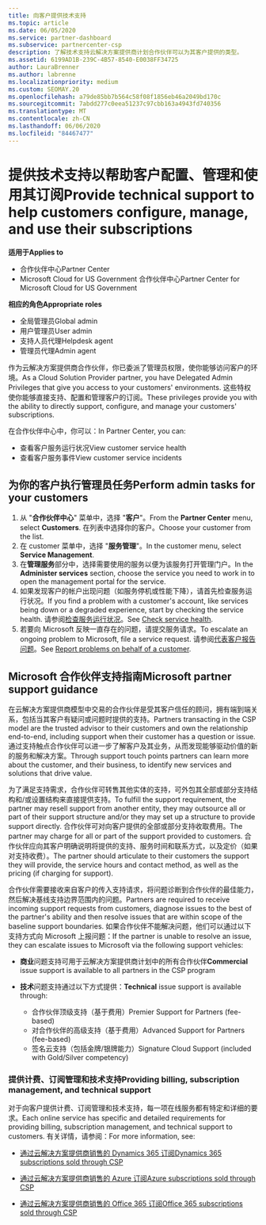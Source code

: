 ```yaml
---
title: 向客户提供技术支持
ms.topic: article
ms.date: 06/05/2020
ms.service: partner-dashboard
ms.subservice: partnercenter-csp
description: 了解技术支持云解决方案提供商计划合作伙伴可以为其客户提供的类型。
ms.assetid: 6199AD1B-239C-4B57-8540-E0038FF34725
author: LauraBrenner
ms.author: labrenne
ms.localizationpriority: medium
ms.custom: SEOMAY.20
ms.openlocfilehash: a79de85bb7b564c58f08f1856eb46a2049bd170c
ms.sourcegitcommit: 7abdd277c0eea51237c97cbb163a4943fd740356
ms.translationtype: MT
ms.contentlocale: zh-CN
ms.lasthandoff: 06/06/2020
ms.locfileid: "84467477"
---
```

# <a name="provide-technical-support-to-help-customers-configure-manage-and-use-their-subscriptions"></a><span data-ttu-id="5e649-103">提供技术支持以帮助客户配置、管理和使用其订阅</span><span class="sxs-lookup"><span data-stu-id="5e649-103">Provide technical support to help customers configure, manage, and use their subscriptions</span></span>

<span data-ttu-id="5e649-104">**适用于**</span><span class="sxs-lookup"><span data-stu-id="5e649-104">**Applies to**</span></span>

- <span data-ttu-id="5e649-105">合作伙伴中心</span><span class="sxs-lookup"><span data-stu-id="5e649-105">Partner Center</span></span>
- <span data-ttu-id="5e649-106">Microsoft Cloud for US Government 合作伙伴中心</span><span class="sxs-lookup"><span data-stu-id="5e649-106">Partner Center for Microsoft Cloud for US Government</span></span>

<span data-ttu-id="5e649-107">**相应的角色**</span><span class="sxs-lookup"><span data-stu-id="5e649-107">**Appropriate roles**</span></span>
- <span data-ttu-id="5e649-108">全局管理员</span><span class="sxs-lookup"><span data-stu-id="5e649-108">Global admin</span></span>
- <span data-ttu-id="5e649-109">用户管理员</span><span class="sxs-lookup"><span data-stu-id="5e649-109">User admin</span></span>
- <span data-ttu-id="5e649-110">支持人员代理</span><span class="sxs-lookup"><span data-stu-id="5e649-110">Helpdesk agent</span></span>
- <span data-ttu-id="5e649-111">管理员代理</span><span class="sxs-lookup"><span data-stu-id="5e649-111">Admin agent</span></span>

<span data-ttu-id="5e649-112">作为云解决方案提供商合作伙伴，你已委派了管理员权限，使你能够访问客户的环境。</span><span class="sxs-lookup"><span data-stu-id="5e649-112">As a Cloud Solution Provider partner, you have Delegated Admin Privileges that give you access to your customers' environments.</span></span> <span data-ttu-id="5e649-113">这些特权使你能够直接支持、配置和管理客户的订阅。</span><span class="sxs-lookup"><span data-stu-id="5e649-113">These privileges provide you with the ability to directly support, configure, and manage your customers' subscriptions.</span></span>

<span data-ttu-id="5e649-114">在合作伙伴中心中，你可以：</span><span class="sxs-lookup"><span data-stu-id="5e649-114">In Partner Center, you can:</span></span>

- <span data-ttu-id="5e649-115">查看客户服务运行状况</span><span class="sxs-lookup"><span data-stu-id="5e649-115">View customer service health</span></span>
- <span data-ttu-id="5e649-116">查看客户服务事件</span><span class="sxs-lookup"><span data-stu-id="5e649-116">View customer service incidents</span></span>

## <a name="perform-admin-tasks-for-your-customers"></a><span data-ttu-id="5e649-117">为你的客户执行管理员任务</span><span class="sxs-lookup"><span data-stu-id="5e649-117">Perform admin tasks for your customers</span></span>

1. <span data-ttu-id="5e649-118">从 "**合作伙伴中心**" 菜单中，选择 "**客户**"。</span><span class="sxs-lookup"><span data-stu-id="5e649-118">From the **Partner Center** menu, select **Customers**.</span></span> <span data-ttu-id="5e649-119">在列表中选择你的客户。</span><span class="sxs-lookup"><span data-stu-id="5e649-119">Choose your customer from the list.</span></span>
2. <span data-ttu-id="5e649-120">在 customer 菜单中，选择 "**服务管理**"。</span><span class="sxs-lookup"><span data-stu-id="5e649-120">In the customer menu, select **Service Management**.</span></span>
3. <span data-ttu-id="5e649-121">在**管理服务**部分中，选择需要使用的服务以便为该服务打开管理门户。</span><span class="sxs-lookup"><span data-stu-id="5e649-121">In the **Administer services** section, choose the service you need to work in to open the management portal for the service.</span></span>
4. <span data-ttu-id="5e649-122">如果发现客户的帐户出现问题（如服务停机或性能下降），请首先检查服务运行状况。</span><span class="sxs-lookup"><span data-stu-id="5e649-122">If you find a problem with a customer's account, like services being down or a degraded experience, start by checking the service health.</span></span> <span data-ttu-id="5e649-123">请参阅[检查服务运行状况](check-service-health.md)。</span><span class="sxs-lookup"><span data-stu-id="5e649-123">See [Check service health](check-service-health.md).</span></span>
5. <span data-ttu-id="5e649-124">若要向 Microsoft 反映一直存在的问题，请提交服务请求。</span><span class="sxs-lookup"><span data-stu-id="5e649-124">To escalate an ongoing problem to Microsoft, file a service request.</span></span> <span data-ttu-id="5e649-125">请参阅[代表客户报告问题](report-problems-on-behalf-of-a-customer.md)。</span><span class="sxs-lookup"><span data-stu-id="5e649-125">See [Report problems on behalf of a customer](report-problems-on-behalf-of-a-customer.md).</span></span>

## <a name="microsoft-partner-support-guidance"></a><span data-ttu-id="5e649-126">Microsoft 合作伙伴支持指南</span><span class="sxs-lookup"><span data-stu-id="5e649-126">Microsoft partner support guidance</span></span>

<span data-ttu-id="5e649-127">在云解决方案提供商模型中交易的合作伙伴是受其客户信任的顾问，拥有端到端关系，包括当其客户有疑问或问题时提供的支持。</span><span class="sxs-lookup"><span data-stu-id="5e649-127">Partners transacting in the CSP model are the trusted advisor to their customers and own the relationship end-to-end, including support when their customer has a question or issue.</span></span> <span data-ttu-id="5e649-128">通过支持触点合作伙伴可以进一步了解客户及其业务，从而发现能够驱动价值的新的服务和解决方案。</span><span class="sxs-lookup"><span data-stu-id="5e649-128">Through support touch points partners can learn more about the customer, and their business, to identify new services and solutions that drive value.</span></span>

<span data-ttu-id="5e649-129">为了满足支持需求，合作伙伴可转售其他实体的支持，可外包其全部或部分支持结构和/或设置结构来直接提供支持。</span><span class="sxs-lookup"><span data-stu-id="5e649-129">To fulfill the support requirement, the partner may resell support from another entity, they may outsource all or part of their support structure and/or they may set up a structure to provide support directly.</span></span>  <span data-ttu-id="5e649-130">合作伙伴可对向客户提供的全部或部分支持收取费用。</span><span class="sxs-lookup"><span data-stu-id="5e649-130">The partner may charge for all or part of the support provided to customers.</span></span> <span data-ttu-id="5e649-131">合作伙伴应向其客户明确说明将提供的支持、服务时间和联系方式，以及定价（如果对支持收费）。</span><span class="sxs-lookup"><span data-stu-id="5e649-131">The partner should articulate to their customers the support they will provide, the service hours and contact method, as well as the pricing (if charging for support).</span></span> 

<span data-ttu-id="5e649-132">合作伙伴需要接收来自客户的传入支持请求，将问题诊断到合作伙伴的最佳能力，然后解决基线支持边界范围内的问题。</span><span class="sxs-lookup"><span data-stu-id="5e649-132">Partners are required to receive incoming support requests from customers, diagnose issues to the best of the partner's ability and then resolve issues that are within scope of the baseline support boundaries.</span></span> <span data-ttu-id="5e649-133">如果合作伙伴不能解决问题，他们可以通过以下支持方式向 Microsoft 上报问题：</span><span class="sxs-lookup"><span data-stu-id="5e649-133">If the partner is unable to resolve an issue, they can escalate issues to Microsoft via the following support vehicles:</span></span>

- <span data-ttu-id="5e649-134">**商业**问题支持可用于云解决方案提供商计划中的所有合作伙伴</span><span class="sxs-lookup"><span data-stu-id="5e649-134">**Commercial** issue support is available to all partners in the CSP program</span></span>

- <span data-ttu-id="5e649-135">**技术**问题支持通过以下方式提供：</span><span class="sxs-lookup"><span data-stu-id="5e649-135">**Technical** issue support is available through:</span></span>

  - <span data-ttu-id="5e649-136">合作伙伴顶级支持（基于费用）</span><span class="sxs-lookup"><span data-stu-id="5e649-136">Premier Support for Partners (fee-based)</span></span>
  - <span data-ttu-id="5e649-137">对合作伙伴的高级支持（基于费用）</span><span class="sxs-lookup"><span data-stu-id="5e649-137">Advanced Support for Partners (fee-based)</span></span>
  - <span data-ttu-id="5e649-138">签名云支持（包括金牌/银牌能力）</span><span class="sxs-lookup"><span data-stu-id="5e649-138">Signature Cloud Support (included with Gold/Silver competency)</span></span>

### <a name="providing-billing-subscription-management-and-technical-support"></a><span data-ttu-id="5e649-139">提供计费、订阅管理和技术支持</span><span class="sxs-lookup"><span data-stu-id="5e649-139">Providing billing, subscription management, and technical support</span></span> 

<span data-ttu-id="5e649-140">对于向客户提供计费、订阅管理和技术支持，每一项在线服务都有特定和详细的要求。</span><span class="sxs-lookup"><span data-stu-id="5e649-140">Each online service has specific and detailed requirements for providing billing, subscription management, and technical support to customers.</span></span> <span data-ttu-id="5e649-141">有关详情，请参阅：</span><span class="sxs-lookup"><span data-stu-id="5e649-141">For more information, see:</span></span>

- [<span data-ttu-id="5e649-142">通过云解决方案提供商销售的 Dynamics 365 订阅</span><span class="sxs-lookup"><span data-stu-id="5e649-142">Dynamics 365 subscriptions sold through CSP</span></span>](https://www.microsoftpartnercommunity.com/t5/CSP/Microsoft-Partner-Support-Guidance/m-p/5262#M30)

- [<span data-ttu-id="5e649-143">通过云解决方案提供商销售的 Azure 订阅</span><span class="sxs-lookup"><span data-stu-id="5e649-143">Azure subscriptions sold through CSP</span></span>](https://www.microsoftpartnercommunity.com/t5/CSP/Microsoft-Partner-Support-Guidance/m-p/5263#M31)

- [<span data-ttu-id="5e649-144">通过云解决方案提供商销售的 Office 365 订阅</span><span class="sxs-lookup"><span data-stu-id="5e649-144">Office 365 subscriptions sold through CSP</span></span>](https://www.microsoftpartnercommunity.com/t5/CSP/Microsoft-Partner-Support-Guidance/m-p/5264#M32)
